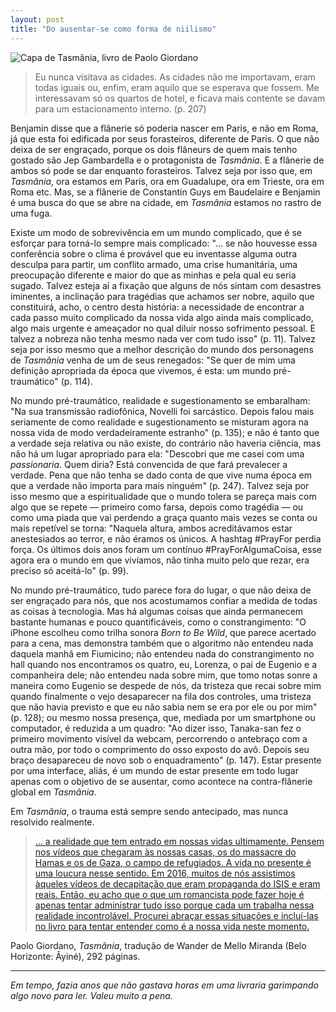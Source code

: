 ```yaml
---
layout: post
title: "Do ausentar-se como forma de niilismo"
---
```


![Capa de Tasmânia, livro de Paolo Giordano](/outroperegrino/assets/tasmaniapaolo.jpg)

>Eu nunca visitava as cidades. As cidades não me importavam, eram todas iguais ou, enfim, eram aquilo que se esperava que fossem. Me interessavam só os quartos de hotel, e ficava mais contente se davam para um estacionamento interno. (p. 207)

Benjamin disse que a flânerie só poderia nascer em Paris, e não em Roma, já que esta foi edificada por seus forasteiros, diferente de Paris. O que não deixa de ser engraçado, porque os dois flâneurs de quem mais tenho gostado são Jep Gambardella e o protagonista de _Tasmânia_. E a flânerie de ambos só pode se dar enquanto forasteiros. Talvez seja por isso que, em _Tasmânia_, ora estamos em Paris, ora em Guadalupe, ora em Trieste, ora em Roma etc. Mas, se a flânerie de Constantin Guys em Baudelaire e Benjamin é uma busca do que se abre na cidade, em _Tasmânia_ estamos no rastro de uma fuga.

Existe um modo de sobrevivência em um mundo complicado, que é se esforçar para torná-lo sempre mais complicado: "... se não houvesse essa conferência sobre o clima é provável que eu inventasse alguma outra desculpa para partir, um conflito armado, uma crise humanitária, uma preocupação diferente e maior do que as minhas e pela qual eu seria sugado. Talvez esteja aí a fixação que alguns de nós sintam com desastres iminentes, a inclinação para tragédias que achamos ser nobre, aquilo que constituirá, acho, o centro desta história: a necessidade de encontrar a cada passo muito complicado da nossa vida algo ainda mais complicado, algo mais urgente e ameaçador no qual diluir nosso sofrimento pessoal. E talvez a nobreza não tenha mesmo nada ver com tudo isso" (p. 11). Talvez seja por isso mesmo que a melhor descrição do mundo dos personagens de _Tasmânia_ venha de um de seus renegados: "Se quer de mim uma definição apropriada da época que vivemos, é esta: um mundo pré-traumático" (p. 114).

No mundo pré-traumático, realidade e sugestionamento se embaralham: "Na sua transmissão radiofônica, Novelli foi sarcástico. Depois falou mais seriamente de como realidade e sugestionamento se misturam agora na nossa vida de modo verdadeiramente estranho" (p. 135); e não é tanto que a verdade seja relativa ou não existe, do contrário não haveria ciência, mas não há um lugar apropriado para ela: "Descobri que me casei com uma _passionaria_. Quem diria? Está convencida de que fará prevalecer a verdade. Pena que não tenha se dado conta de que vive numa época em que a verdade não importa para mais ninguém" (p. 247). Talvez seja por isso mesmo que a espiritualidade que o mundo tolera se pareça mais com algo que se repete — primeiro como farsa, depois como tragédia — ou como uma piada que vai perdendo a graça quanto mais vezes se conta ou mais repetível se torna: "Naquela altura, ambos acreditávamos estar anestesiados ao terror, e não éramos os únicos. A hashtag #PrayFor perdia força. Os últimos dois anos foram um contínuo #PrayForAlgumaCoisa, esse agora era o mundo em que vivíamos, não tinha muito pelo que rezar, era preciso só aceitá-lo" (p. 99). 

No mundo pré-traumático, tudo parece fora do lugar, o que não deixa de ser engraçado para nós, que nos acostumamos confiar a medida de todas as coisas à tecnologia. Mas há algumas coisas que ainda permanecem bastante humanas e pouco quantificáveis, como o constrangimento: "O iPhone escolheu como trilha sonora _Born to Be Wild_, que parece acertado para a cena, mas demonstra também que o algoritmo não entendeu nada daquela manhã em Fiumicino; não entendeu nada do constrangimento no hall quando nos encontramos os quatro, eu, Lorenza, o pai de Eugenio e a companheira dele; não entendeu nada sobre mim, que tomo notas sonre a maneira como Eugenio se despede de nós, da tristeza que recai sobre mim quando finalmente o vejo desaparecer na fila dos controles, uma tristeza que não havia previsto e que eu não sabia nem se era por ele ou por mim" (p. 128); ou mesmo nossa presença, que, mediada por um smartphone ou computador, é reduzida a um quadro: "Ao dizer isso, Tanaka-san fez o primeiro movimento visível da webcam, percorrendo o antebraço com a outra mão, por todo o comprimento do osso exposto do avô. Depois seu braço desapareceu de novo sob o enquadramento" (p. 147). Estar presente por uma interface, aliás, é um mundo de estar presente em todo lugar apenas com o objetivo de se ausentar, como acontece na contra-flânerie global em _Tasmânia_.

Em _Tasmânia_, o trauma está sempre sendo antecipado, mas nunca resolvido realmente.

>[... a realidade que tem entrado em nossas vidas ultimamente. Pensem nos vídeos que chegaram às nossas casas, os do massacre do Hamas e os de Gaza, o campo de refugiados. A vida no presente é uma loucura nesse sentido. Em 2016, muitos de nós assistimos àqueles vídeos de decapitação que eram propaganda do ISIS e eram reais. Então, eu acho que o que um romancista pode fazer hoje é apenas tentar administrar tudo isso porque cada um trabalha nessa realidade incontrolável. Procurei abraçar essas situações e incluí-las no livro para tentar entender como é a nossa vida neste momento.](https://livrariatrabalharcansa.substack.com/p/uma-entrevista-com-paolo-giordano?utm_source=publication-search)

Paolo Giordano, _Tasmânia_, tradução de Wander de Mello Miranda (Belo Horizonte: Âyiné), 292 páginas.

***

_Em tempo, fazia anos que não gastava horas em uma livraria garimpando algo novo para ler. Valeu muito a pena._
